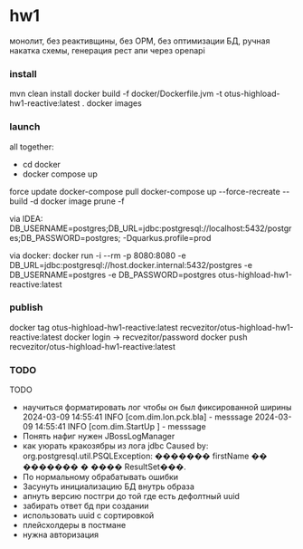 # hw1

монолит, без реактивщины, без ОРМ, без оптимизации БД, ручная накатка схемы, генерация рест апи через openapi

### install

mvn clean install
docker build -f docker/Dockerfile.jvm -t otus-highload-hw1-reactive:latest .
docker images

### launch

all together:
- cd docker
- docker compose up

force update
docker-compose pull
docker-compose up --force-recreate --build -d
docker image prune -f


via IDEA:
DB_USERNAME=postgres;DB_URL=jdbc:postgresql://localhost:5432/postgres;DB_PASSWORD=postgres;
-Dquarkus.profile=prod

via docker:
docker run -i --rm -p 8080:8080 -e DB_URL=jdbc:postgresql://host.docker.internal:5432/postgres -e DB_USERNAME=postgres -e DB_PASSWORD=postgres otus-highload-hw1-reactive:latest

### publish
docker tag otus-highload-hw1-reactive:latest recvezitor/otus-highload-hw1-reactive:latest
docker login -> recvezitor/password
docker push recvezitor/otus-highload-hw1-reactive:latest


### TODO

TODO

- научиться форматировать лог чтобы он был фиксированной ширины
  2024-03-09 14:55:41 INFO  [com.dim.lon.pck.bla] - messsage
  2024-03-09 14:55:41 INFO  [com.dim.StartUp    ] - messsage
- Понять нафиг нужен JBossLogManager
- как уюрать кракозябры из лога jdbc
  Caused by: org.postgresql.util.PSQLException: ������� firstName �� ������� � ���� ResultSet���.
- По нормальному обрабатывать ошибки
- Засунуть инициализацию БД внутрь образа
- апнуть версию постгри до той где есть дефолтный uuid
- забирать ответ бд при создании
- использовать uuid с сортировкой
- плейсхолдеры в постмане
- нужна авторизация